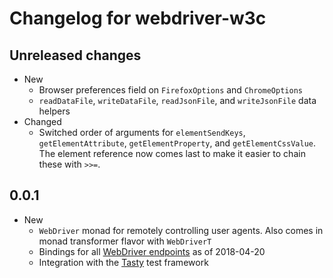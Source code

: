 # Changelog for webdriver-w3c

## Unreleased changes

* New
  * Browser preferences field on `FirefoxOptions` and `ChromeOptions`
  * `readDataFile`, `writeDataFile`, `readJsonFile`, and `writeJsonFile` data helpers
* Changed
  * Switched order of arguments for `elementSendKeys`, `getElementAttribute`, `getElementProperty`, and `getElementCssValue`. The element reference now comes last to make it easier to chain these with `>>=`.


## 0.0.1

* New
    * `WebDriver` monad for remotely controlling user agents. Also comes in monad transformer flavor with `WebDriverT` 
    * Bindings for all [WebDriver endpoints](https://w3c.github.io/webdriver/webdriver-spec.html) as of 2018-04-20
    * Integration with the [Tasty](https://hackage.haskell.org/package/tasty) test framework
